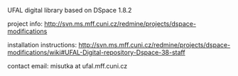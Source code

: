 UFAL digital library based on DSpace 1.8.2

project info:
http://svn.ms.mff.cuni.cz/redmine/projects/dspace-modifications

installation instructions:
http://svn.ms.mff.cuni.cz/redmine/projects/dspace-modifications/wiki#UFAL-Digital-repository-Dspace-38-staff

contact email:
misutka at ufal.mff.cuni.cz


